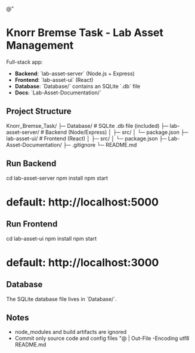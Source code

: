 @"
# Knorr Bremse Task - Lab Asset Management

Full-stack app:

- **Backend**: \`lab-asset-server\` (Node.js + Express)
- **Frontend**: \`lab-asset-ui\` (React)
- **Database**: \`Database/\` contains an SQLite \`.db\` file
- **Docs**: \`Lab-Asset-Documentation/\`


## Project Structure
Knorr_Bremse_Task/
├─ Database/                 # SQLite .db file (included)
├─ lab-asset-server/         # Backend (Node/Express)
│  ├─ src/
│  └─ package.json
├─ lab-asset-ui/             # Frontend (React)
│  ├─ src/
│  └─ package.json
├─ Lab-Asset-Documentation/
├─ .gitignore
└─ README.md


## Run Backend
cd lab-asset-server
npm install
npm start
# default: http://localhost:5000


## Run Frontend
cd lab-asset-ui
npm install
npm start
# default: http://localhost:3000


## Database
The SQLite database file lives in \`Database/\`.

## Notes
- node_modules and build artifacts are ignored
- Commit only source code and config files
"@ | Out-File -Encoding utf8 README.md